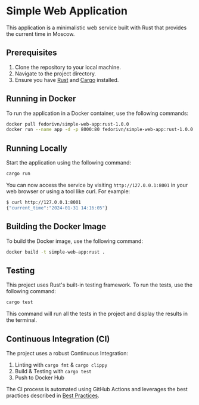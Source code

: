 # Simple Web Application

This application is a minimalistic web service built with Rust that provides the
current time in Moscow.

## Prerequisites

1. Clone the repository to your local machine.
2. Navigate to the project directory.
3. Ensure you have [Rust][rust] and [Cargo][cargo] installed.

[rust]: https://www.rust-lang.org/tools/install
[cargo]: https://doc.rust-lang.org/cargo/getting-started/installation.html

## Running in Docker

To run the application in a Docker container, use the following commands:

```bash
docker pull fedorivn/simple-web-app:rust-1.0.0
docker run --name app -d -p 8000:80 fedorivn/simple-web-app:rust-1.0.0
```

## Running Locally

Start the application using the following command:

```bash
cargo run
```

You can now access the service by visiting `http://127.0.0.1:8001` in your web
browser or using a tool like curl. For example:

```bash
$ curl http://127.0.0.1:8001
{"current_time":"2024-01-31 14:16:05"}
```

## Building the Docker Image

To build the Docker image, use the following command:

```bash
docker build -t simple-web-app:rust .
```

## Testing

This project uses Rust's built-in testing framework. To run the tests, use the
following command:

```bash
cargo test
```

This command will run all the tests in the project and display the results in
the terminal.

## Continuous Integration (CI)

The project uses a robust Continuous Integration:

1. Linting with `cargo fmt` & `cargo clippy`
2. Build & Testing with `cargo test`
3. Push to Docker Hub

The CI process is automated using GitHub Actions and leverages the best
practices described in [Best Practices][ci].

[ci]: ../app_python/CI.md
